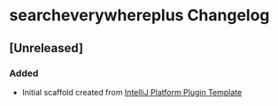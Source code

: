 <!-- Keep a Changelog guide -> https://keepachangelog.com -->

# searcheverywhereplus Changelog

## [Unreleased]
### Added
- Initial scaffold created from [IntelliJ Platform Plugin Template](https://github.com/JetBrains/intellij-platform-plugin-template)
